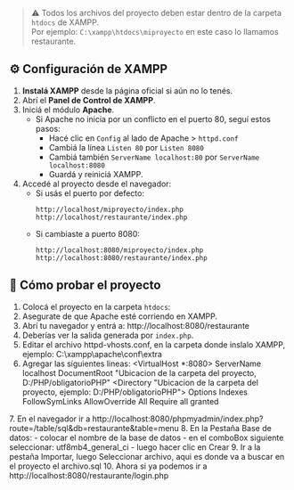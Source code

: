 
> ⚠️ Todos los archivos del proyecto deben estar dentro de la carpeta `htdocs` de XAMPP.  
> Por ejemplo: `C:\xampp\htdocs\miproyecto` en este caso lo llamamos restaurante.

## ⚙️ Configuración de XAMPP

1. **Instalá XAMPP** desde la página oficial si aún no lo tenés.
2. Abrí el **Panel de Control de XAMPP**.
3. Iniciá el módulo **Apache**.
   - Si Apache no inicia por un conflicto en el puerto 80, seguí estos pasos:
     - Hacé clic en `Config` al lado de Apache > `httpd.conf`
     - Cambiá la línea `Listen 80` por `Listen 8080`
     - Cambiá también `ServerName localhost:80` por `ServerName localhost:8080`
     - Guardá y reiniciá XAMPP.
4. Accedé al proyecto desde el navegador:
   - Si usás el puerto por defecto:
     ```
     http://localhost/miproyecto/index.php      http://localhost/restaurante/index.php
     ```
   - Si cambiaste a puerto 8080:
     ```
     http://localhost:8080/miproyecto/index.php    http://localhost:8080/restaurante/index.php
     ```

## 🧪 Cómo probar el proyecto

1. Colocá el proyecto en la carpeta `htdocs`:
2. Asegurate de que Apache esté corriendo en XAMPP.
3. Abrí tu navegador y entrá a: http://localhost:8080/restaurante
4. Deberías ver la salida generada por `index.php`.
5. Editar el archivo httpd-vhosts.conf, en la carpeta donde inslalo XAMPP, ejemplo: C:\xampp\apache\conf\extra
6. Agregar las siguientes lineas:
<VirtualHost *:8080>
    ServerName localhost
    DocumentRoot "Ubicacion de la carpeta del proyecto, D:/PHP/obligatorioPHP"
    <Directory "Ubicacion de la carpeta del proyecto, ejemplo: D:/PHP/obligatorioPHP">
        Options Indexes FollowSymLinks
        AllowOverride All
        Require all granted
    </Directory>
</VirtualHost>
7. En el navegador ir a http://localhost:8080/phpmyadmin/index.php?route=/table/sql&db=restaurante&table=menu
8. En la Pestaña Base de datos:
- colocar el nombre de la base de datos
- en el comboBox siguiente seleccionar: utf8mb4_general_ci
- luego hacer clic en Crear
9. Ir a la pestaña Importar, luego Seleccionar archivo, aqui es donde va a buscar en el proyecto el archivo.sql 
10. Ahora si ya podemos ir a http://localhost:8080/restaurante/login.php